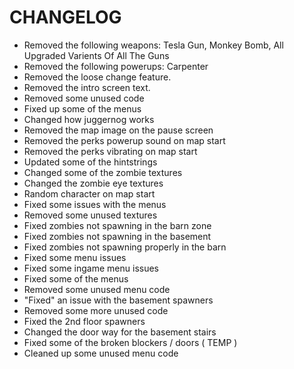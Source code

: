 # CHANGELOG

- Removed the following weapons: Tesla Gun, Monkey Bomb, All Upgraded Varients Of All The Guns
- Removed the following powerups: Carpenter
- Removed the loose change feature.
- Removed the intro screen text.
- Removed some unused code
- Fixed up some of the menus
- Changed how juggernog works
- Removed the map image on the pause screen
- Removed the perks powerup sound on map start
- Removed the perks vibrating on map start
- Updated some of the hintstrings
- Changed some of the zombie textures
- Changed the zombie eye textures
- Random character on map start
- Fixed some issues with the menus
- Removed some unused textures
- Fixed zombies not spawning in the barn zone
- Fixed zombies not spawning in the basement
- Fixed zombies not spawning properly in the barn
- Fixed some menu issues
- Fixed some ingame menu issues
- Fixed some of the menus
- Removed some unused menu code
- "Fixed" an issue with the basement spawners
- Removed some more unused code
- Fixed the 2nd floor spawners
- Changed the door way for the basement stairs
- Fixed some of the broken blockers / doors ( TEMP )
- Cleaned up some unused menu code
